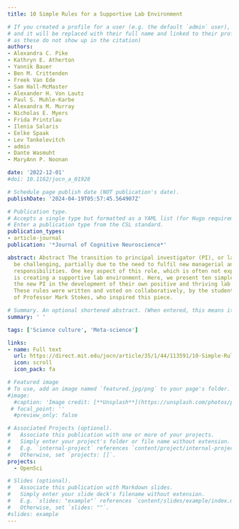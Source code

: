 ```yaml
---
title: 10 Simple Rules for a Supportive Lab Environment

# If you created a profile for a user (e.g. the default `admin` user), write the username (folder name) here
# and it will be replaced with their full name and linked to their profile. (Does not work for names with special characters
# as these do not show up in the citation)  
authors:
- Alexandra C. Pike
- Kathryn E. Atherton
- Yannik Bauer
- Ben M. Crittenden
- Freek Van Ede
- Sam Hall-McMaster
- Alexander H. Von Lautz
- Paul S. Muhle-Karbe
- Alexandra M. Murray
- Nicholas E. Myers
- Frida Printzlau
- Ilenia Salaris
- Eelke Spaak
- Lev Tankelevitch
- admin
- Dante Wasmuht
- MaryAnn P. Noonan

date: '2022-12-01'
#doi: 10.1162/jocn_a_01928

# Schedule page publish date (NOT publication's date).
publishDate: '2024-04-19T05:57:45.564907Z'

# Publication type.
# Accepts a single type but formatted as a YAML list (for Hugo requirements).
# Enter a publication type from the CSL standard.
publication_types:
- article-journal
publication: '*Journal of Cognitive Neuroscience*'

abstract: Abstract The transition to principal investigator (PI), or lab leader, can
  be challenging, partially due to the need to fulfil new managerial and leadership
  responsibilities. One key aspect of this role, which is often not explicitly discussed,
  is creating a supportive lab environment. Here, we present ten simple rules to guide
  the new PI in the development of their own positive and thriving lab atmosphere.
  These rules were written and voted on collaboratively, by the students and mentees
  of Professor Mark Stokes, who inspired this piece.

# Summary. An optional shortened abstract. (When entered, this means it won't be displayed on the front page)
summary: ' '

tags: ['Science culture', 'Meta-science']

links:
- name: Full text
  url: https://direct.mit.edu/jocn/article/35/1/44/113591/10-Simple-Rules-for-a-Supportive-Lab-Environment
  icon: scroll
  icon_pack: fa

# Featured image
# To use, add an image named `featured.jpg/png` to your page's folder.
#image:
  #caption: 'Image credit: [**Unsplash**](https://unsplash.com/photos/pLCdAaMFLTE)'
 # focal_point: ''
  #preview_only: false

# Associated Projects (optional).
#   Associate this publication with one or more of your projects.
#   Simply enter your project's folder or file name without extension.
#   E.g. `internal-project` references `content/project/internal-project/index.md`.
#   Otherwise, set `projects: []`.
projects:
  - OpenSci

# Slides (optional).
#   Associate this publication with Markdown slides.
#   Simply enter your slide deck's filename without extension.
#   E.g. `slides: "example"` references `content/slides/example/index.md`.
#   Otherwise, set `slides: ""`.
#slides: example
---
```

